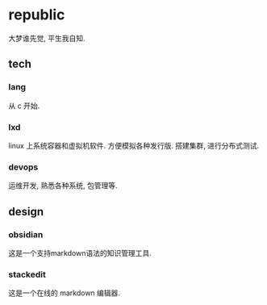 # republic
大梦谁先觉, 平生我自知.


## tech



### lang

从 c 开始.

### lxd

linux 上系统容器和虚拟机软件. 方便模拟各种发行版. 搭建集群, 进行分布式测试.


### devops

运维开发, 熟悉各种系统, 包管理等.


## design

### obsidian

这是一个支持markdown语法的知识管理工具.

### stackedit

这是一个在线的 markdown 编辑器.
<!--stackedit_data:
eyJoaXN0b3J5IjpbMTIxNDgxMzE1M119
-->